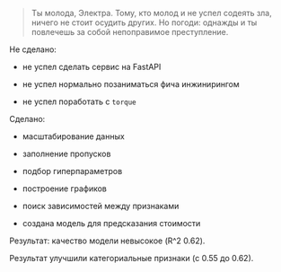 > Ты молода, Электра. Тому, кто молод и не успел содеять зла, ничего не стоит осудить других. Но погоди: однажды и ты повлечешь за собой непоправимое преступление.

Не сделано:

 - не успел сделать сервис на FastAPI

- не успел нормально позаниматься фича инжинирингом

- не успел поработать с `torque`

Сделано:

- масштабирование данных

- заполнение пропусков

- подбор гиперпараметров

- построение графиков

- поиск зависимостей между признаками

- создана модель для предсказания стоимости

Результат: качество модели невысокое (R^2 0.62).

Результат улучшили категориальные признаки (с 0.55 до 0.62).
